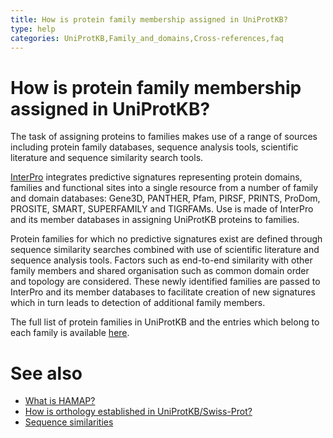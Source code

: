 ```yaml
---
title: How is protein family membership assigned in UniProtKB?
type: help
categories: UniProtKB,Family_and_domains,Cross-references,faq
---
```


# How is protein family membership assigned in UniProtKB?

The task of assigning proteins to families makes use of a range of sources including protein family databases, sequence analysis tools, scientific literature and sequence similarity search tools.

[InterPro](https://www.ebi.ac.uk/interpro/) integrates predictive signatures representing protein domains, families and functional sites into a single resource from a number of family and domain databases: Gene3D, PANTHER, Pfam, PIRSF, PRINTS, ProDom, PROSITE, SMART, SUPERFAMILY and TIGRFAMs. Use is made of InterPro and its member databases in assigning UniProtKB proteins to families.

Protein families for which no predictive signatures exist are defined through sequence similarity searches combined with use of scientific literature and sequence analysis tools. Factors such as end-to-end similarity with other family members and shared organisation such as common domain order and topology are considered. These newly identified families are passed to InterPro and its member databases to facilitate creation of new signatures which in turn leads to detection of additional family members.

The full list of protein families in UniProtKB and the entries which belong to each family is available [here](https://ftp.uniprot.org/pub/databases/uniprot/current_release/knowledgebase/complete/docs/similar).

# See also

-   [What is HAMAP?](https://www.uniprot.org/help/hamap)
-   [How is orthology established in UniProtKB/Swiss-Prot?](https://www.uniprot.org/help/orthology)
-   [Sequence similarities](https://www.uniprot.org/help/sequence_similarities)
